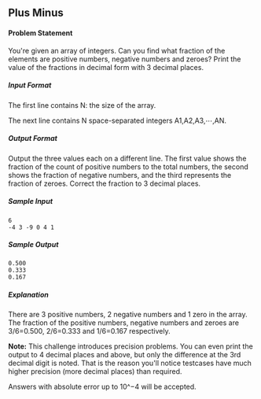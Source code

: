 ## Plus Minus

#### Problem Statement

You're given an array of integers. Can you find what fraction of the elements are positive numbers, negative numbers and zeroes? Print the value of the fractions in decimal form with 3 decimal places.

##### Input Format

The first line contains N: the size of the array. 

The next line contains N space-separated integers A1,A2,A3,⋯,AN.

##### Output Format

Output the three values each on a different line. The first value shows the fraction of the count of positive numbers to the total numbers, the second shows the fraction of negative numbers, and the third represents the fraction of zeroes. Correct the fraction to 3 decimal places.

##### Sample Input

	6
	-4 3 -9 0 4 1         

##### Sample Output

	0.500
	0.333
	0.167

##### Explanation

There are 3 positive numbers, 2 negative numbers and 1 zero in the array. 
The fraction of the positive numbers, negative numbers and zeroes are 3/6=0.500, 2/6=0.333 and 1/6=0.167 respectively.

__Note:__ This challenge introduces precision problems. You can even print the output to 4 decimal places and above, but only the difference at the 3rd decimal digit is noted. That is the reason you'll notice testcases have much higher precision (more decimal places) than required. 

Answers with absolute error up to 10^−4 will be accepted.

